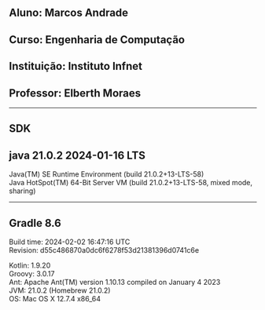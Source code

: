 ## Aluno: Marcos Andrade
## Curso: Engenharia de Computação
## Instituição: Instituto Infnet
## Professor: Elberth Moraes
------------------------------------------------------------
SDK
------------------------------------------------------------
java 21.0.2 2024-01-16 LTS
------------------------------------------------------------
Java(TM) SE Runtime Environment (build 21.0.2+13-LTS-58)<br>
Java HotSpot(TM) 64-Bit Server VM (build 21.0.2+13-LTS-58, mixed mode, sharing)

------------------------------------------------------------
Gradle 8.6
------------------------------------------------------------

Build time:   2024-02-02 16:47:16 UTC<br>
Revision:     d55c486870a0dc6f6278f53d21381396d0741c6e

Kotlin:       1.9.20<br>
Groovy:       3.0.17<br>
Ant:          Apache Ant(TM) version 1.10.13 compiled on January 4 2023<br>
JVM:          21.0.2 (Homebrew 21.0.2)<br>
OS:           Mac OS X 12.7.4 x86_64
